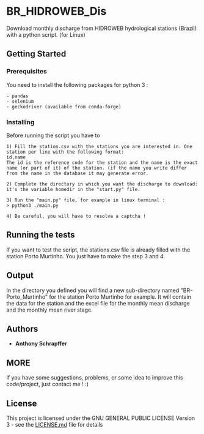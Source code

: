 # BR_HIDROWEB_Dis
Download monthly discharge from HIDROWEB hydrological stations (Brazil) with a python script. (for Linux)

## Getting Started

### Prerequisites

You need to install the following packages for python 3 :

```
- pandas
- selenium
- geckodriver (available from conda-forge)
```

### Installing

Before running the script you have to

```
1) Fill the station.csv with the stations you are interested in. One station per line with the following format:
id,name
The id is the reference code for the station and the name is the exact name (or part of it) of the station. (if the name you write differ from the name in the database it may generate error.

2) Complete the directory in which you want the discharge to download: it's the variable homedir in the "start.py" file.

3) Run the "main.py" file, for example in linux terminal :
> python3 ./main.py

4) Be careful, you will have to resolve a captcha ! 
```

## Running the tests

If you want to test the script, the stations.csv file is already filled with the station Porto Murtinho. You just have to make the step 3 and 4.

## Output

In the directory you defined you will find a new sub-directory named "BR-Porto_Murtinho" for the station Porto Murtinho for example. It will contain the data for the station and the excel file for the monthly mean discharge and the monthly mean river stage.


## Authors

* **Anthony Schrapffer**

## MORE

If you have some suggestions, problems, or some idea to improve this code/project, just contact me ! :)

## License

This project is licensed under the GNU GENERAL PUBLIC LICENSE Version 3 - see the [LICENSE.md](LICENSE.md) file for details
